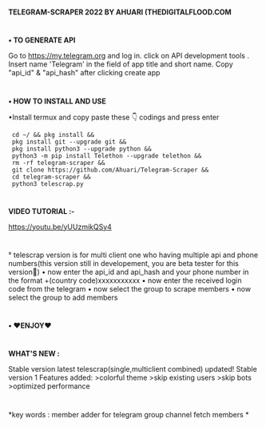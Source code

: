 #
**TELEGRAM-SCRAPER 2022 BY AHUARI (THEDIGITALFLOOD.COM**
#
**• TO GENERATE API**

   Go to https://my.telegram.org and log in.
   click on API development tools .
    Insert name 'Telegram' in the field of app title and short name. 
    Copy "api_id" & "api_hash" after clicking create app
#
**• HOW TO INSTALL AND USE**

   •Install termux and copy paste these 👇 codings and press enter
```
 cd ~/ && pkg install && 
 pkg install git --upgrade git &&
 pkg install python3 --upgrade python &&
 python3 -m pip install Telethon --upgrade telethon && 
 rm -rf telegram-scraper && 
 git clone https://github.com/Ahuari/Telegram-Scraper && 
 cd telegram-scraper && 
 python3 telescrap.py
```
#
 **VIDEO TUTORIAL :-**

 https://youtu.be/yUUzmikQSy4
#
   ° telescrap version is for multi client one who having multiple api and phone numbers(this version still in developement, you are beta tester for this version🤗)
   • now enter the api_id and api_hash and your phone number in the format +(country code)xxxxxxxxxxx
   • now enter the received login code from the telegram
   • now select the group to scrape members
   • now select the group to add members
#
**• ❤ENJOY❤**
#
**WHAT'S NEW :**
    
Stable version latest telescrap(single,multiclient combined) updated!
Stable version 1
Features added:
         >colorful theme
         >skip existing users
         >skip bots
         >optimized performance

# 
*key words : member adder for telegram group channel fetch members *

